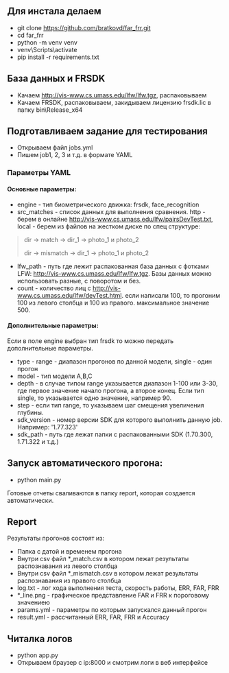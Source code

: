 ## Для инстала делаем
* git clone https://github.com/bratkovd/far_frr.git
* cd far_frr
* python -m venv venv
* venv\Scripts\activate
* pip install -r requirements.txt

## База данных и FRSDK
* Качаем http://vis-www.cs.umass.edu/lfw/lfw.tgz, распаковываем
* Качаем FRSDK, распаковываем, закидываем лицензию frsdk.lic в папку bin\Release_x64

## Подготавливаем задание для тестирования
* Открываем файл jobs.yml
* Пишем job1, 2, 3 и т.д. в формате YAML

### Параметры YAML
#### Основные параметры:
* engine - тип биометрического движка: frsdk, face_recognition
* src_matches - список данных для выполнения сравнения. http - берем в онлайне http://vis-www.cs.umass.edu/lfw/pairsDevTest.txt,
local - берем из файлов на жестком диске по спец структуре:
> dir -> match -> dir_1 -> photo_1 и photo_2
>
> dir -> mismatch -> dir_1 -> photo_1 и photo_2
        
* lfw_path - путь где лежит распакованная база данных с фотками LFW: http://vis-www.cs.umass.edu/lfw/lfw.tgz. 
Базы данных можно использовать разные, с поворотом и без.
* count - количество лиц с http://vis-www.cs.umass.edu/lfw/devTest.html. если написали 100, то прогоним 100 из левого столбца и 100 из правого. максимальное значение 500.

#### Дополнительные параметры:
Если в поле engine выбран тип frsdk то можно передать дополнительные параметры.

* type - range - диапазон прогонов по данной модели, single - один прогон
* model - тип модели A,B,C
* depth - в случае типом range указывается диапазон 1-100 или 3-30, где первое значение начало прогона, а второе конец. Если тип single, то указывается одно значение, например 90.
* step - если тип range, то указываем шаг смещения увеличения глубины.
* sdk_version - номер версии SDK для которого выполнить данную job. Например: '1.77.323'
* sdk_path - путь где лежат папки с распакованными SDK (1.70.300, 1.71.322 и т.д.)

## Запуск автоматического прогона:
* python main.py

Готовые отчеты сваливаются в папку report, которая создается автоматически.

## Report

Результаты прогонов состоят из:
* Папка с датой и временем прогона
* Внутри csv файл *_match.csv в котором лежат результаты распознавания из левого столбца
* Внутри csv файл *_mismatch.csv в котором лежат результаты распознавания из правого столбца
* log.txt - лог хода выполнения теста, скорость работы, ERR, FAR, FRR
* *_line.png - графическое представление FAR и FRR к пороговому значениею
* params.yml - параметры по которым запускался данный прогон
* result.yml - рассчитанный ERR, FAR, FRR и Accuracy

## Читалка логов
* python app.py
* Открываем браузер с ip:8000 и смотрим логи в веб интерфейсе
